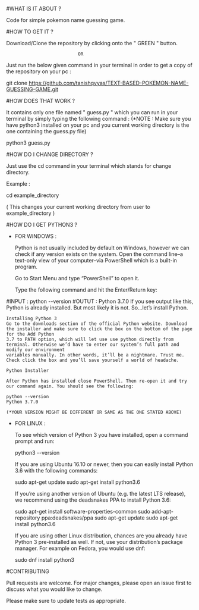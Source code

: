 #WHAT IS IT ABOUT ?

Code for simple pokemon name guessing game.

#HOW TO GET IT ?

Download/Clone the repository by clicking onto the " GREEN " button.
              
                               OR

Just run the below given command in your terminal in order to get a copy of the repository on your pc :

git clone https://github.com/tanishqvyas/TEXT-BASED-POKEMON-NAME-GUESSING-GAME.git

#HOW DOES THAT WORK ?

It contains only one file named " guess.py " which you can run in your terminal by simply typing the following command :
(*NOTE : Make sure you have python3 installed on your pc and you current working directory is the one containing the guess.py file)

python3 guess.py

#HOW DO I CHANGE DIRECTORY ?

Just use the cd command in your terminal which stands for change directory.

Example :

cd example_directory

( This changes your current working directory from user to example_directory )

#HOW DO I GET PYTHON3 ?

- FOR WINDOWS :

	Python is not usually included by default on Windows, however we can check if any version exists on the system. Open the command line–a text-only view of your 		computer–via PowerShell which is a built-in program.

	Go to Start Menu and type “PowerShell” to open it.

	Type the following command and hit the Enter/Return key:

#INPUT :	  python --version
#OUTUT :          Python 3.7.0
	If you see output like this, Python is already installed. But most likely it is not. So…let’s install Python.
	
	Installing Python 3
	Go to the downloads section of the official Python website. Download the installer and make sure to click the box on the bottom of the page for the Add Python
	3.7 to PATH option, which will let use use python directly from terminal. Otherwise we’d have to enter our system’s full path and modify our environment
	variables manually. In other words, it’ll be a nightmare. Trust me. Check click the box and you’ll save yourself a world of headache.

	Python Installer

	After Python has installed close PowerShell. Then re-open it and try our command again. You should see the following:

	python --version
	Python 3.7.0

	(*YOUR VERSION MIGHT BE DIFFERENT OR SAME AS THE ONE STATED ABOVE)

- FOR LINUX : 

	To see which version of Python 3 you have installed, open a command prompt and run:

	python3 --version

	If you are using Ubuntu 16.10 or newer, then you can easily install Python 3.6 with the following commands:

	sudo apt-get update
	sudo apt-get install python3.6
	
	If you’re using another version of Ubuntu (e.g. the latest LTS release), we recommend using the deadsnakes PPA to install Python 3.6:
	
	sudo apt-get install software-properties-common
	sudo add-apt-repository ppa:deadsnakes/ppa
	sudo apt-get update
	sudo apt-get install python3.6
	
	If you are using other Linux distribution, chances are you already have Python 3 pre-installed as well. If not, use your distribution’s package manager. For 		example on Fedora, you would use dnf:
	
	sudo dnf install python3



#CONTRIBUTING

Pull requests are welcome. For major changes, please open an issue first to discuss what you would like to change.

Please make sure to update tests as appropriate.


